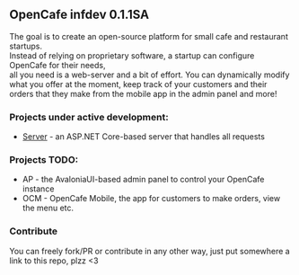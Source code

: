 ## OpenCafe infdev 0.1.1SA
The goal is to create an open-source platform for small cafe and restaurant startups.  
Instead of relying on proprietary software, a startup can configure OpenCafe for their needs,  
all you need is a web-server and a bit of effort. You can dynamically modify what you offer at the moment, 
keep track of your customers and their orders that they make from the mobile app in the admin panel and more! 

### Projects under active development: 
<ul>
<li><a href="https://github.com/ztrixdev/OpenCafe/tree/main/server">Server</a> - an ASP.NET Core-based server that handles all requests</li>
</ul>

### Projects TODO:
<ul>
<li>AP - the AvaloniaUI-based admin panel to control your OpenCafe instance</li>
<li>OCM - OpenCafe Mobile, the app for customers to make orders, view the menu etc.</li>
</ul>

### Contribute
You can freely fork/PR or contribute in any other way, just put somewhere a link to this repo, plzz <3
